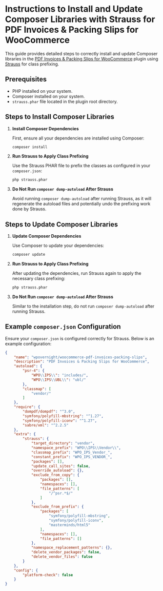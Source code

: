 # Instructions to Install and Update Composer Libraries with Strauss for PDF Invoices & Packing Slips for WooCommerce

This guide provides detailed steps to correctly install and update Composer libraries in the [PDF Invoices & Packing Slips for WooCommerce](https://github.com/wpovernight/woocommerce-pdf-invoices-packing-slips) plugin using [Strauss](https://github.com/BrianHenryIE/strauss) for class prefixing.

## Prerequisites

- PHP installed on your system.
- Composer installed on your system.
- `strauss.phar` file located in the plugin root directory.

## Steps to Install Composer Libraries

1. **Install Composer Dependencies**

   First, ensure all your dependencies are installed using Composer:

   ```sh
   composer install
   ```

2. **Run Strauss to Apply Class Prefixing**

   Use the Strauss PHAR file to prefix the classes as configured in your `composer.json`:

   ```sh
   php strauss.phar
   ```

3. **Do Not Run `composer dump-autoload` After Strauss**

   Avoid running `composer dump-autoload` after running Strauss, as it will regenerate the autoload files and potentially undo the prefixing work done by Strauss.

## Steps to Update Composer Libraries

1. **Update Composer Dependencies**

   Use Composer to update your dependencies:

   ```sh
   composer update
   ```

2. **Run Strauss to Apply Class Prefixing**

   After updating the dependencies, run Strauss again to apply the necessary class prefixing:

   ```sh
   php strauss.phar
   ```

3. **Do Not Run `composer dump-autoload` After Strauss**

   Similar to the installation step, do not run `composer dump-autoload` after running Strauss.

## Example `composer.json` Configuration

Ensure your `composer.json` is configured correctly for Strauss. Below is an example configuration:

```json
{
	"name": "wpovernight/woocommerce-pdf-invoices-packing-slips",
	"description": "PDF Invoices & Packing Slips for WooCommerce",
	"autoload": {
		"psr-4": {
			"WPO\\IPS\\": "includes/",
			"WPO\\IPS\\UBL\\": "ubl/"
		},
		"classmap": [
			"vendor/"
		]
	},
	"require": {
		"dompdf/dompdf": "^3.0",
		"symfony/polyfill-mbstring": "^1.27",
		"symfony/polyfill-iconv": "^1.27",
		"sabre/xml": "^2.2.5"
	},
	"extra": {
		"strauss": {
			"target_directory": "vendor",
			"namespace_prefix": "WPO\\IPS\\Vendor\\",
			"classmap_prefix": "WPO_IPS_Vendor_",
			"constant_prefix": "WPO_IPS_VENDOR_",
			"packages": [],
			"update_call_sites": false,
			"override_autoload": {},
			"exclude_from_copy": {
				"packages": [],
				"namespaces": [],
				"file_patterns": [
					"/^psr.*$/"
				]
			},
			"exclude_from_prefix": {
				"packages": [
					"symfony/polyfill-mbstring",
					"symfony/polyfill-iconv",
					"masterminds/html5"
				],
				"namespaces": [],
				"file_patterns": []
			},
			"namespace_replacement_patterns": {},
			"delete_vendor_packages": false,
			"delete_vendor_files": false
		}
	},
	"config": {
		"platform-check": false
	}
}

```
